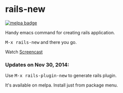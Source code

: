 rails-new
=========

[![melpa badge][melpa-badge]][melpa-link]

Handy emacs command for creating rails application.

<kbd>M-x rails-new</kbd> and there you go.

Watch [Screencast](https://www.youtube.com/watch?v=oIhjNkAN7iE)

### Updates on Nov 30, 2014:
Use <kbd>M-x rails-plugin-new</kbd> to generate rails plugin.

It's available on melpa.
Install just from package menu.

[melpa-link]: http://melpa.org/#/rails-new
[melpa-badge]: http://melpa.org/packages/rails-new-badge.svg

